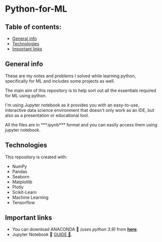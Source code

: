 # Python-for-ML
## Table of contents:
* [General info](#general-info)
* [Technologies](#technologies)
* [Important links](#important-links)

## General info
<p> These are my notes and problems I solved while learning python, specifically for ML and includes some projects as well.</p>
<p> The main aim of this repository is to help sort out all the essentials required for ML using python.</p>
<p> I'm using Jupyter notebook as it provides you with an easy-to-use, interactive data science environment that doesn't only work as an IDE, but also as a presentation or educational tool. </p>
<p> All the files are in ***.ipynb*** format and you can easily access them using jupyter notebook.

## Technologies
This repository is created with: 
* NumPy
* Pandas 
* Seaborn  
* Matplotlib  
* Plotly 
* Scikit-Learn  
* Machine Learning 
* Tensorflow

## Important links
- You can download ANACONDA 🐍 *(uses python 3.9)* from [**here**](https://www.anaconda.com/products/individual). 
- Jupyter Notebook 📓 [GUIDE 📖](https://realpython.com/jupyter-notebook-introduction/).
